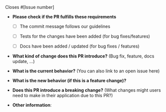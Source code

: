 Closes #[Issue number]

* **Please check if the PR fulfills these requirements**
  * [ ] The commit message follows our guidelines
  * [ ] Tests for the changes have been added (for bug fixes/features)
  * [ ] Docs have been added / updated (for bug fixes / features)


* **What kind of change does this PR introduce?** (Bug fix, feature, docs update, ...)


* **What is the current behavior?** (You can also link to an open issue here)


* **What is the new behavior (if this is a feature change)?**


* **Does this PR introduce a breaking change?** (What changes might users need to make in their application due to this PR?)


* **Other information**:
